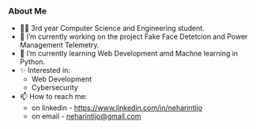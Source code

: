 ### About Me

- 👩‍💻 3rd year Computer Science and Engineering student.
- 🔭 I’m currently working on the project Fake Face Detetcion and Power Management Telemetry.
- 🌱 I’m currently learning Web Development amd Machne learning in Python.
- ✨ Interested in:
    - Web Development
    - Cybersecurity 
- 📫 How to reach me:
    - on linkedin - https://www.linkedin.com/in/neharintijo
    - on email - neharintijo@gmail.com
<!--
**Neharin-tijo/Neharin-tijo** is a ✨ _special_ ✨ repository because its `README.md` (this file) appears on your GitHub profile.

Here are some ideas to get you started:
### Hi there 👋

- 🔭 I’m currently working on the project Fake Face Detetcion.
- 🌱 I’m currently learning Web Development amd Machne learning in Python.
- 📫 How to reach me:
      on linkedin - https://www.linkedin.com/in/neharintijo
      on email - neharintijo@gmail.com
-->
